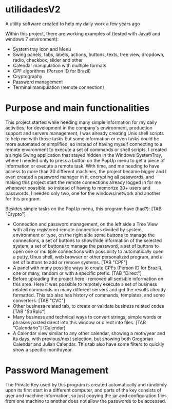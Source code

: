 # utilidadesV2
A utility software created to help my daily work a few years ago

Within this project, there are working examples of (tested with Java6 and windows 7 environment):
 - System tray Icon and Menu
 - Swing panels, tabs, labels, actions, buttons, texts, tree view, dropdown, radio, checkbox, slider and other
 - Calendar manipulation with multiple formats
 - CPF algorithms (Person ID for Brazil)
 - Cryptography 
 - Password management
 - Terminal manipulation (remote connection)
 
# Purpose and main functionalities
This project started while needing many simple information for my daily activities, for development in the company's environment, production support and servers management, I was already creating Unix shell scripts to help me with those tasks but some information or even tasks could be more automated or simplified, so instead of having myself connecting to a remote environment to execute a set of commands or shell scripts, I created a single Swing application that stayed hidden in the Windows SystemTray, where I needed only to press a button on the PopUp menu to get a piece of information or execute a remote task.
With time, and me needing to have access to more than 30 different machines, the project became bigger and I even created a password manager in it, encrypting all passwords, and making this project start the remote connections already logged in for me whenever possible, so instead of having to memorize 30+ users and passwords, I needed only two, one for the windows/network and another for this program.

Besides simple tasks on the PopUp menu, this program  have (had?):
[TAB "Crypto"]
 - Connection and password management, on the left side a Tree View with all my registered remote connections divided by system, environment or type, on the right side some buttons to manage the connections, a set of buttons to show/hide information of the selected system, a set of buttons to manage the password, a set of buttons to open one or multiple connections with possibility to automatically open a putty, Unux shell, web browser or other personalized program, and a set of buttons to add or remove systems.
[TAB "CPF"]
 - A panel with many possible ways to create CPFs (Person ID for Brazil), one or many, random or with a specific  prefix.
[TAB "Direct"]
 - Before uploading the project here I removed all sensible information on this area. Here it was possible to remotely execute a set of business related commands on many different servers and get the results already formatted. This tab also has history of commands, templates, and some converters.
[TAB "CVC"]
 - Other business related tab, to create or validate business related codes
[TAB "StrRplc"]
 - Many business and technical ways to convert strings, simple words or phrases pasted direct into this window or direct into files.
[TAB "Calendario"] (Calendar)
 - A Calendar view similar to any other calendar, showing a moth/year and its days, with previous/next selection, but showing both Gregorian Calendar and Julian Calendar. This tab also have some filters to quickly show a specific month/year.  


# Password Management
The Private Key used by this program is created automatically and randomly upon its first start in a different computer, and parts of the key consists of user and machine information, so just copying the jar and configuration files from one machine to another does not allow the passwords to be accessed. 



